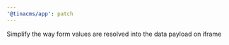 ```yaml
---
'@tinacms/app': patch
---
```


Simplify the way form values are resolved into the data payload on iframe
